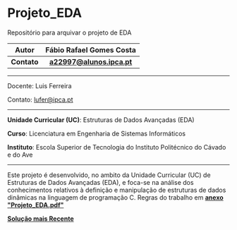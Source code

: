 # Projeto_EDA
Repositório para arquivar o projeto de EDA


|Autor  | Fábio Rafael Gomes Costa |
|:----:|:-------:|
|**Contato**| **a22997@alunos.ipca.pt** |

_____________________________________________________________________________________

Docente: Luis Ferreira

Contato: lufer@ipca.pt

_____________________________________________________________________________________

**Unidade Curricular (UC)**: Estruturas de Dados Avançadas (EDA)

**Curso**: Licenciatura em Engenharia de Sistemas Informáticos

**Instituto**: Escola Superior de Tecnologia do Instituto Politécnico do Cávado e do Ave
_____________________________________________________________________________________

Este projeto é desenvolvido, no ambito da Unidade Curricular (UC) de Estruturas de Dados Avançadas (EDA),  e foca-se na análise dos conhecimentos relativos à definição e manipulação de estruturas de dados dinâmicas na linguagem de programação C. Regras do trabalho em [**anexo "Projeto_EDA.pdf"**](Projeto_EDA.pdf)


[**Solução mais Recente**](Trab_Pratico_POO_LESI_Fase2_22997_23008.zip)
